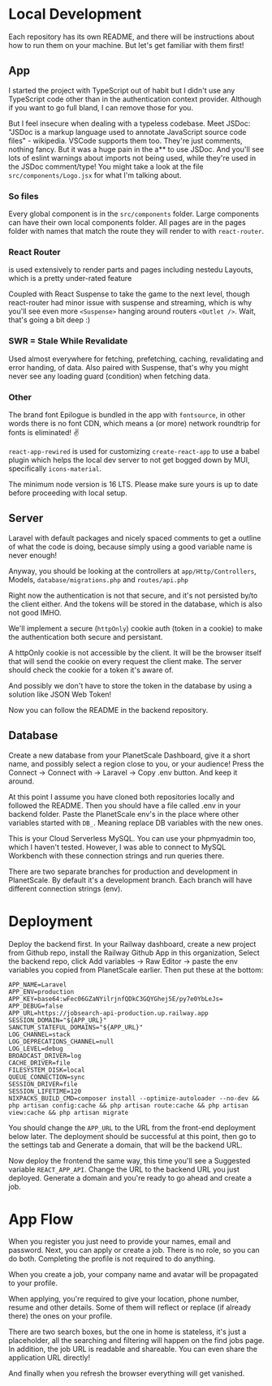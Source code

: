 # Local Development

Each repository has its own README, and there will be instructions about how to run them on your machine. But let's get familiar with them first!

## App

I started the project with TypeScript out of habit but I didn't use any TypeScript code other than in the authentication context provider. Although if you want to go full bland, I can remove those for you.

But I feel insecure when dealing with a typeless codebase. Meet JSDoc: "JSDoc is a markup language used to annotate JavaScript source code files" - wikipedia. VSCode supports them too. They're just comments, nothing fancy. But it was a huge pain in the a** to use JSDoc. And you'll see lots of eslint warnings about imports not being used, while they're used in the JSDoc comment/type! You might take a look at the file `src/components/Logo.jsx` for what I'm talking about.

### So files

Every global component is in the `src/components` folder. Large components can have their own local components folder. All pages are in the pages folder with names that match the route they will render to with `react-router`.

### React Router

is used extensively to render parts and pages including nestedu Layouts, which is a pretty under-rated feature

Coupled with React Suspense to take the game to the next level, though react-router had minor issue with suspense and streaming, which is why you'll see even more `<Suspense>` hanging around routers `<Outlet />`. Wait, that's going a bit deep :)

### SWR = Stale While Revalidate

Used almost everywhere for fetching, prefetching, caching, revalidating and error handing, of data. Also paired with Suspense, that's why you might never see any loading guard (condition) when fetching data.

### Other

The brand font Epilogue is bundled in the app with `fontsource`, in other words there is no font CDN, which means a (or more) network roundtrip for fonts is eliminated! ✌️

`react-app-rewired` is used for customizing `create-react-app` to use a babel plugin which helps the local dev server to not get bogged down by MUI, specifically `icons-material`.

The minimum node version is 16 LTS. Please make sure yours is up to date before proceeding with local setup.

## Server

Laravel with default packages and nicely spaced comments to get a outline of what the code is doing, because simply using a good variable name is never enough!

Anyway, you should be looking at the controllers at `app/Http/Controllers`, Models, `database/migrations.php` and `routes/api.php`

Right now the authentication is not that secure, and it's not persisted by/to the client either. And the tokens will be stored in the database, which is also not good IMHO.

We'll implement a secure (`httpOnly`) cookie auth (token in a cookie) to make the authentication both secure and persistant.

A httpOnly cookie is not accessible by the client. It will be the browser itself that will send the cookie on every request the client make. The server should check the cookie for a token it's aware of.

And possibly we don't have to store the token in the database by using a solution like JSON Web Token!

Now you can follow the README in the backend repository.

## Database

Create a new database from your PlanetScale Dashboard, give it a short name, and possibly select a region close to you, or your audience! Press the Connect -> Connect with -> Laravel -> Copy .env button. And keep it around.

At this point I assume you have cloned both repositories locally and followed the README. Then you should have a file called .env in your backend folder. Paste the PlanetScale env's in the place where other variables started with `DB_`. Meaning replace DB variables with the new ones.

This is your Cloud Serverless MySQL. You can use your phpmyadmin too, which I haven't tested. However, I was able to connect to MySQL Workbench with these connection strings and run queries there.

There are two separate branches for production and development in PlanetScale. By default it's a development branch. Each branch will have different connection strings (env).

# Deployment

Deploy the backend first. In your Railway dashboard, create a new project from Github repo, install the Railway Github App in this organization, Select the backend repo, click Add variables -> Raw Editor -> paste the env variables you copied from PlanetScale earlier. Then put these at the bottom:

```env
APP_NAME=Laravel
APP_ENV=production
APP_KEY=base64:wFec06GZaNYilrjnfQDkC3GQYGhej5E/py7e0YbLeJs=
APP_DEBUG=false
APP_URL=https://jobsearch-api-production.up.railway.app
SESSION_DOMAIN="${APP_URL}"
SANCTUM_STATEFUL_DOMAINS="${APP_URL}"
LOG_CHANNEL=stack
LOG_DEPRECATIONS_CHANNEL=null
LOG_LEVEL=debug
BROADCAST_DRIVER=log
CACHE_DRIVER=file
FILESYSTEM_DISK=local
QUEUE_CONNECTION=sync
SESSION_DRIVER=file
SESSION_LIFETIME=120
NIXPACKS_BUILD_CMD=composer install --optimize-autoloader --no-dev && php artisan config:cache && php artisan route:cache && php artisan view:cache && php artisan migrate
```

You should change the `APP_URL` to the URL from the front-end deployment below later. The deployment should be successful at this point, then go to the settings tab and Generate a domain, that will be the backend URL.

Now deploy the frontend the same way, this time you'll see a Suggested variable `REACT_APP_API`. Change the URL to the backend URL you just deployed. Generate a domain and you're ready to go ahead and create a job.

# App Flow

When you register you just need to provide your names, email and password. Next, you can apply or create a job. There is no role, so you can do both. Completing the profile is not required to do anything.

When you create a job, your company name and avatar will be propagated to your profile.

When applying, you're required to give your location, phone number, resume and other details. Some of them will reflect or replace (if already there) the ones on your profile.

There are two search boxes, but the one in home is stateless, it's just a placeholder, all the searching and filtering will happen on the find jobs page. In addition, the job URL is readable and shareable. You can even share the application URL directly!

And finally when you refresh the browser everything will get vanished.
